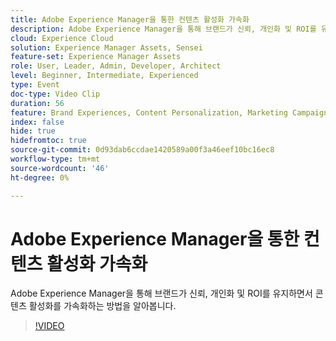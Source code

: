 ```yaml
---
title: Adobe Experience Manager을 통한 컨텐츠 활성화 가속화
description: Adobe Experience Manager을 통해 브랜드가 신뢰, 개인화 및 ROI를 유지하면서 콘텐츠 활성화를 가속화하는 방법을 알아봅니다.
cloud: Experience Cloud
solution: Experience Manager Assets, Sensei
feature-set: Experience Manager Assets
role: User, Leader, Admin, Developer, Architect
level: Beginner, Intermediate, Experienced
type: Event
doc-type: Video Clip
duration: 56
feature: Brand Experiences, Content Personalization, Marketing Campaigns, Multichannel Delivery
index: false
hide: true
hidefromtoc: true
source-git-commit: 0d93dab6ccdae1420589a00f3a46eef10bc16ec8
workflow-type: tm+mt
source-wordcount: '46'
ht-degree: 0%

---
```



# Adobe Experience Manager을 통한 컨텐츠 활성화 가속화

Adobe Experience Manager을 통해 브랜드가 신뢰, 개인화 및 ROI를 유지하면서 콘텐츠 활성화를 가속화하는 방법을 알아봅니다.

>[!VIDEO](https://video.tv.adobe.com/v/3459239/?learn=on&enablevpops)

